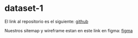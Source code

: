 # dataset-1

El link al repositorio es el siguiente: [ github](https://github.com/migueliiin/dataset-1)

Nuestros sitemap y wireframe estan en este link en figma: [ figma](https://www.figma.com/file/gZkqWm9Caiq4GtCqs90ncU/Prototipo-web?node-id=0%3A1)
